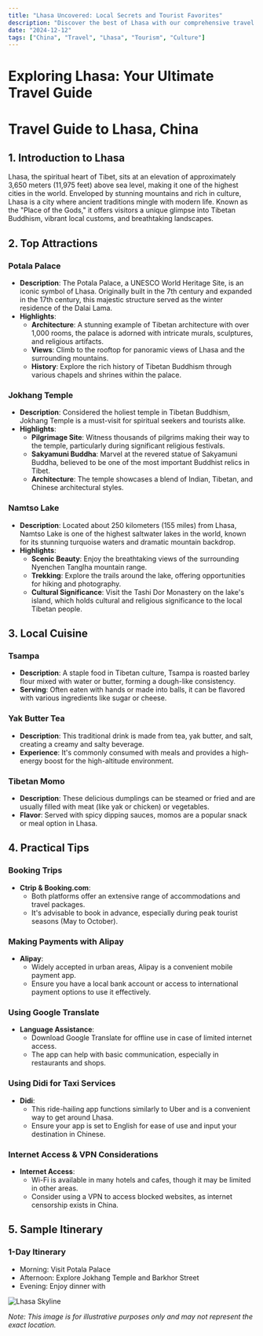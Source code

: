 ```yaml
---
title: "Lhasa Uncovered: Local Secrets and Tourist Favorites"
description: "Discover the best of Lhasa with our comprehensive travel guide. Explore top attractions, savor local cuisine, and get insider tips for an unforgettable Chinese adventure."
date: "2024-12-12"
tags: ["China", "Travel", "Lhasa", "Tourism", "Culture"]
---
```


# Exploring Lhasa: Your Ultimate Travel Guide

# Travel Guide to Lhasa, China

## 1. Introduction to Lhasa

Lhasa, the spiritual heart of Tibet, sits at an elevation of approximately 3,650 meters (11,975 feet) above sea level, making it one of the highest cities in the world. Enveloped by stunning mountains and rich in culture, Lhasa is a city where ancient traditions mingle with modern life. Known as the "Place of the Gods," it offers visitors a unique glimpse into Tibetan Buddhism, vibrant local customs, and breathtaking landscapes.

## 2. Top Attractions

### Potala Palace
- **Description**: The Potala Palace, a UNESCO World Heritage Site, is an iconic symbol of Lhasa. Originally built in the 7th century and expanded in the 17th century, this majestic structure served as the winter residence of the Dalai Lama.
- **Highlights**:
  - **Architecture**: A stunning example of Tibetan architecture with over 1,000 rooms, the palace is adorned with intricate murals, sculptures, and religious artifacts.
  - **Views**: Climb to the rooftop for panoramic views of Lhasa and the surrounding mountains.
  - **History**: Explore the rich history of Tibetan Buddhism through various chapels and shrines within the palace.

### Jokhang Temple
- **Description**: Considered the holiest temple in Tibetan Buddhism, Jokhang Temple is a must-visit for spiritual seekers and tourists alike.
- **Highlights**:
  - **Pilgrimage Site**: Witness thousands of pilgrims making their way to the temple, particularly during significant religious festivals.
  - **Sakyamuni Buddha**: Marvel at the revered statue of Sakyamuni Buddha, believed to be one of the most important Buddhist relics in Tibet.
  - **Architecture**: The temple showcases a blend of Indian, Tibetan, and Chinese architectural styles.

### Namtso Lake
- **Description**: Located about 250 kilometers (155 miles) from Lhasa, Namtso Lake is one of the highest saltwater lakes in the world, known for its stunning turquoise waters and dramatic mountain backdrop.
- **Highlights**:
  - **Scenic Beauty**: Enjoy the breathtaking views of the surrounding Nyenchen Tanglha mountain range.
  - **Trekking**: Explore the trails around the lake, offering opportunities for hiking and photography.
  - **Cultural Significance**: Visit the Tashi Dor Monastery on the lake's island, which holds cultural and religious significance to the local Tibetan people.

## 3. Local Cuisine

### Tsampa
- **Description**: A staple food in Tibetan culture, Tsampa is roasted barley flour mixed with water or butter, forming a dough-like consistency.
- **Serving**: Often eaten with hands or made into balls, it can be flavored with various ingredients like sugar or cheese.

### Yak Butter Tea
- **Description**: This traditional drink is made from tea, yak butter, and salt, creating a creamy and salty beverage.
- **Experience**: It's commonly consumed with meals and provides a high-energy boost for the high-altitude environment.

### Tibetan Momo
- **Description**: These delicious dumplings can be steamed or fried and are usually filled with meat (like yak or chicken) or vegetables.
- **Flavor**: Served with spicy dipping sauces, momos are a popular snack or meal option in Lhasa.

## 4. Practical Tips

### Booking Trips
- **Ctrip & Booking.com**: 
  - Both platforms offer an extensive range of accommodations and travel packages. 
  - It's advisable to book in advance, especially during peak tourist seasons (May to October).

### Making Payments with Alipay
- **Alipay**: 
  - Widely accepted in urban areas, Alipay is a convenient mobile payment app. 
  - Ensure you have a local bank account or access to international payment options to use it effectively.

### Using Google Translate
- **Language Assistance**: 
  - Download Google Translate for offline use in case of limited internet access.
  - The app can help with basic communication, especially in restaurants and shops.

### Using Didi for Taxi Services
- **Didi**: 
  - This ride-hailing app functions similarly to Uber and is a convenient way to get around Lhasa.
  - Ensure your app is set to English for ease of use and input your destination in Chinese.

### Internet Access & VPN Considerations
- **Internet Access**: 
  - Wi-Fi is available in many hotels and cafes, though it may be limited in other areas.
  - Consider using a VPN to access blocked websites, as internet censorship exists in China.

## 5. Sample Itinerary

### 1-Day Itinerary
- Morning: Visit Potala Palace
- Afternoon: Explore Jokhang Temple and Barkhor Street
- Evening: Enjoy dinner with

<img src="https://source.unsplash.com/1600x900/?Lhasa,cityscape" alt="Lhasa Skyline" loading="lazy">

*Note: This image is for illustrative purposes only and may not represent the exact location.*

